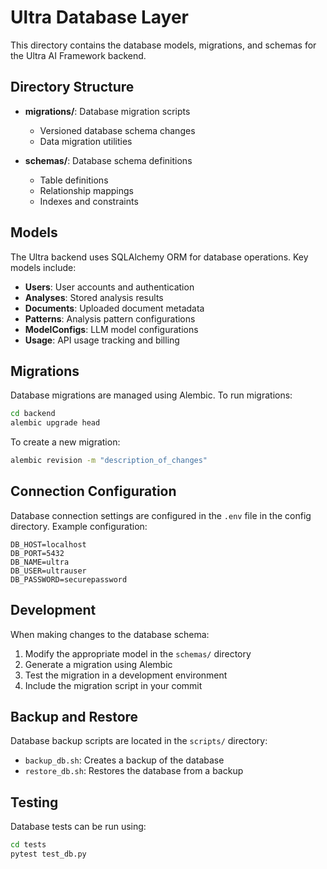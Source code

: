 # Ultra Database Layer

This directory contains the database models, migrations, and schemas for the Ultra AI Framework backend.

## Directory Structure

- **migrations/**: Database migration scripts
  - Versioned database schema changes
  - Data migration utilities

- **schemas/**: Database schema definitions
  - Table definitions
  - Relationship mappings
  - Indexes and constraints

## Models

The Ultra backend uses SQLAlchemy ORM for database operations. Key models include:

- **Users**: User accounts and authentication
- **Analyses**: Stored analysis results
- **Documents**: Uploaded document metadata
- **Patterns**: Analysis pattern configurations
- **ModelConfigs**: LLM model configurations
- **Usage**: API usage tracking and billing

## Migrations

Database migrations are managed using Alembic. To run migrations:

```bash
cd backend
alembic upgrade head
```

To create a new migration:

```bash
alembic revision -m "description_of_changes"
```

## Connection Configuration

Database connection settings are configured in the `.env` file in the config directory. Example configuration:

```
DB_HOST=localhost
DB_PORT=5432
DB_NAME=ultra
DB_USER=ultrauser
DB_PASSWORD=securepassword
```

## Development

When making changes to the database schema:

1. Modify the appropriate model in the `schemas/` directory
2. Generate a migration using Alembic
3. Test the migration in a development environment
4. Include the migration script in your commit

## Backup and Restore

Database backup scripts are located in the `scripts/` directory:

- `backup_db.sh`: Creates a backup of the database
- `restore_db.sh`: Restores the database from a backup

## Testing

Database tests can be run using:

```bash
cd tests
pytest test_db.py
```
